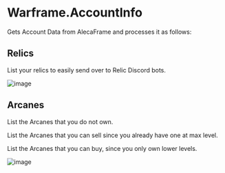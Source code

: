 # Warframe.AccountInfo

Gets Account Data from AlecaFrame and processes it as follows:

## Relics

List your relics to easily send over to Relic Discord bots.

![image](https://github.com/Kellphy/Warframe.AccountInfo/assets/46824693/75c8fe6b-d00f-4235-958a-b99688cc60a8)

## Arcanes

List the Arcanes that you do not own.

List the Arcanes that you can sell since you already have one at max level.

List the Arcanes that you can buy, since you only own lower levels.

![image](https://github.com/Kellphy/Warframe.AccountInfo/assets/46824693/99a5737e-939d-45e7-932d-77a626cca96e)

